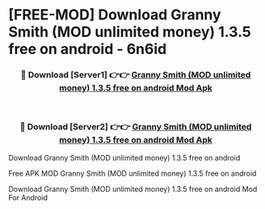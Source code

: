 # [FREE-MOD] Download Granny Smith (MOD unlimited money) 1.3.5 free on android - 6n6id


<div align="center">
<h3>🔴 Download [Server1] 👉👉 <a href="https://apk-comot.site?title=Granny_Smith_(MOD_unlimited_money)_1.3.5_free_on_android">Granny Smith (MOD unlimited money) 1.3.5 free on android Mod Apk</a></h3><br>

<h3>🔴 Download [Server2] 👉👉 <a href="https://apk-comot.site?title=Granny_Smith_(MOD_unlimited_money)_1.3.5_free_on_android">Granny Smith (MOD unlimited money) 1.3.5 free on android Mod Apk</a></h3>
</div>



Download Granny Smith (MOD unlimited money) 1.3.5 free on android 

Free APK MOD Granny Smith (MOD unlimited money) 1.3.5 free on android 

Download Granny Smith (MOD unlimited money) 1.3.5 free on android Mod For Android
